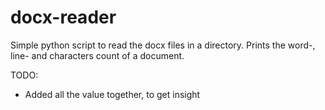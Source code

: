 # docx-reader

Simple python script to read the docx files in a directory.
Prints the word-, line- and characters count of a document.



TODO:
- Added all the value together, to get insight
